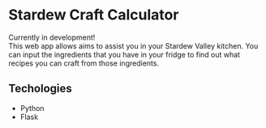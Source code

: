 # Stardew Craft Calculator
Currently in development!  
This web app allows aims to assist you in your Stardew Valley kitchen. You can input the ingredients that you have in your fridge to find out what recipes you can craft from those ingredients.

## Techologies
* Python
* Flask